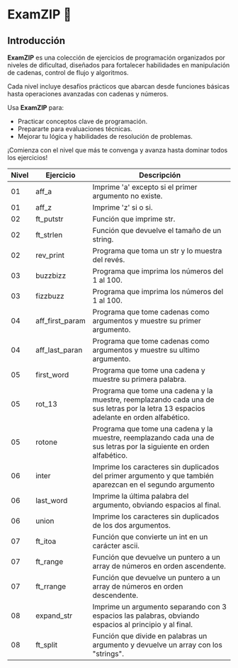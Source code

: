 # ExamZIP 🎯

## Introducción

**ExamZIP** es una colección de ejercicios de programación organizados por niveles de dificultad, diseñados para fortalecer habilidades en manipulación de cadenas, control de flujo y algoritmos. 

Cada nivel incluye desafíos prácticos que abarcan desde funciones básicas hasta operaciones avanzadas con cadenas y números.

Usa **ExamZIP** para:

- Practicar conceptos clave de programación.
- Prepararte para evaluaciones técnicas.
- Mejorar tu lógica y habilidades de resolución de problemas.

¡Comienza con el nivel que más te convenga y avanza hasta dominar todos los ejercicios!


| Nivel | Ejercicio | Descripción |
|---|---|---|
| 01 | aff_a | Imprime 'a' excepto si el primer argumento no existe. |
| 01 | aff_z | Imprime 'z' si o si. |
| 02 | ft_putstr | Función que imprime str. |
| 02 | ft_strlen | Función que devuelve el tamaño de un string. |
| 02 | rev_print | Programa que toma un str y lo muestra del revés. |
| 03 | buzzbizz | Programa que imprima los números del 1 al 100. |
| 03 | fizzbuzz | Programa que imprima los números del 1 al 100. |
| 04 | aff_first_param | Programa que tome cadenas como argumentos y muestre su primer argumento. |
| 04 | aff_last_paran | Programa que tome cadenas como argumentos y muestre su ultimo argumento. |
| 05 | first_word | Programa que tome una cadena y muestre su primera palabra. |
| 05 | rot_13 | Programa que tome una cadena y la muestre, reemplazando cada una de sus letras por la letra 13 espacios adelante en orden alfabético. |
| 05 | rotone | Programa que tome una cadena y la muestre, reemplazando cada una de sus letras por la siguiente en orden alfabético.
| 06 | inter | Imprime los caracteres sin duplicados del primer argumento y que también aparezcan en el segundo argumento |
| 06 | last_word | Imprime la última palabra del argumento, obviando espacios al final. |
| 06 | union | Imprime los caracteres sin duplicados de los dos argumentos. |
| 07 | ft_itoa | Función que convierte un int en un carácter ascii. |
| 07 | ft_range | Función que devuelve un puntero a un array de números en orden ascendente. |
| 07 | ft_rrange | Función que devuelve un puntero a un array de números en orden descendente. |
| 08 | expand_str | Imprime un argumento separando con 3 espacios las palabras, obviando espacios al principio y al final. |
| 08 | ft_split | Función que divide en palabras un argumento y devuelve un array con los "strings". |
